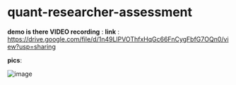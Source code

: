 # quant-researcher-assessment

**demo is there VIDEO recording** :
**link** : 
https://drive.google.com/file/d/1n49LlPVOThfxHqGc66FnCygFbfG7OQn0/view?usp=sharing 

**pics**: 



![image](https://github.com/user-attachments/assets/c9511122-39a6-411c-8797-d0789d4d1913)

